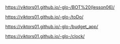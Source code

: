 https://viktors01.github.io/-glo-/BOT%20(lesson06)/

https://viktors01.github.io/-glo-/toDo/

https://viktors01.github.io/-glo-/budget_app/

https://viktors01.github.io/-glo-/сlock/
